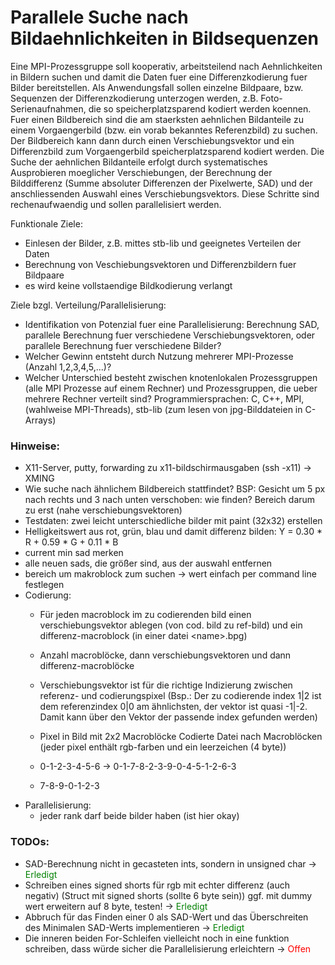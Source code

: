 # Parallele Suche nach Bildaehnlichkeiten in Bildsequenzen

Eine MPI-Prozessgruppe soll kooperativ, arbeitsteilend nach Aehnlichkeiten in Bildern suchen und damit die Daten
fuer eine Differenzkodierung 
fuer Bilder bereitstellen. Als Anwendungsfall sollen einzelne Bildpaare, bzw. Sequenzen der Differenzkodierung unterzogen werden, z.B. Foto-Serienaufnahmen,
die so speicherplatzsparend kodiert werden koennen. 
Fuer einen Bildbereich sind die am staerksten aehnlichen Bildanteile zu einem
Vorgaengerbild (bzw. ein vorab bekanntes Referenzbild) zu suchen. 
Der Bildbereich kann dann durch einen Verschiebungsvektor und ein Differenzbild zum
Vorgaengerbild speicherplatzsparend kodiert werden. 
Die Suche der aehnlichen Bildanteile erfolgt durch systematisches Ausprobieren
moeglicher Verschiebungen, der Berechnung der Bilddifferenz 
(Summe absoluter Differenzen der Pixelwerte, SAD) und der anschliessenden Auswahl eines Verschiebungsvektors. 
Diese Schritte sind rechenaufwaendig und sollen parallelisiert werden. 

Funktionale Ziele:
* 	Einlesen der Bilder, z.B. mittes stb-lib und geeignetes Verteilen der Daten
* 	Berechnung von Veschiebungsvektoren und Differenzbildern fuer Bildpaare
*	es wird keine vollstaendige Bildkodierung verlangt 


Ziele bzgl. Verteilung/Parallelisierung:
* 	Identifikation von Potenzial fuer eine Parallelisierung: Berechnung SAD, parallele Berechnung fuer verschiedene Verschiebungsvektoren, 
	oder parallele Berechnung fuer verschiedene Bilder? 
* 	Welcher Gewinn entsteht durch Nutzung mehrerer MPI-Prozesse (Anzahl 1,2,3,4,5,...)?
*	Welcher Unterschied besteht zwischen knotenlokalen Prozessgruppen (alle MPI Prozesse auf einem Rechner) und Prozessgruppen, die ueber mehrere Rechner verteilt sind?
Programmiersprachen: C, C++, MPI, (wahlweise MPI-Threads), stb-lib (zum lesen von jpg-Bilddateien in C-Arrays)



### Hinweise:
* X11-Server, putty, forwarding zu x11-bildschirmausgaben (ssh -x11)
  -> XMING
* Wie suche nach ähnlichem Bildbereich stattfindet? BSP: Gesicht um 5 px nach rechts und 3 nach unten verschoben: wie finden? Bereich darum zu erst (nahe verschiebungsvektoren)
* Testdaten: zwei leicht unterschiedliche bilder mit paint (32x32) erstellen
* Helligkeitswert aus rot, grün, blau und damit differenz bilden: Y = 0.30 * R + 0.59 * G + 0.11 * B
* current min sad merken
* alle neuen sads, die größer sind, aus der auswahl entfernen
* bereich um makroblock zum suchen -> wert einfach per command line festlegen
* Codierung:
  * Für jeden macroblock im zu codierenden bild einen verschiebungsvektor ablegen (von cod. bild zu ref-bild) und ein differenz-macroblock (in einer datei \<name>.bpg)
  * Anzahl macroblöcke, dann verschiebungsvektoren und dann differenz-macroblöcke
  * Verschiebungsvektor ist für die richtige Indizierung zwischen referenz- und codierungspixel (Bsp.: Der zu codierende index 1|2 ist dem referenzindex 0|0 am ähnlichsten, der vektor ist quasi -1|-2. Damit kann über den Vektor der passende index gefunden werden)

  * Pixel in Bild mit 2x2 Macroblöcke     Codierte Datei nach Macroblöcken (jeder pixel enthält rgb-farben und ein leerzeichen (4 byte))
  * 0-1-2-3-4-5-6                     ->  0-1-7-8-2-3-9-0-4-5-1-2-6-3
  * 7-8-9-0-1-2-3
* Parallelisierung:
  * jeder rank darf beide bilder haben (ist hier okay)

<!--
  Offen:
  <span style="color: red;">Offen</span>

  Erledigt:
  <span style="color: green;">Erledigt</span>
-->

### TODOs: 
* SAD-Berechnung nicht in gecasteten ints, sondern in unsigned char -> <span style="color: green;">Erledigt</span>
* Schreiben eines signed shorts für rgb mit echter differenz (auch negativ) (Struct mit signed shorts (sollte 6 byte sein)) ggf. mit dummy wert erweitern auf 8 byte, testen! -> <span style="color: green;">Erledigt</span>
* Abbruch für das Finden einer 0 als SAD-Wert und das Überschreiten des Minimalen SAD-Werts implementieren -> <span style="color: green;">Erledigt</span>
* Die inneren beiden For-Schleifen vielleicht noch in eine funktion schreiben, dass würde sicher die Parallelisierung erleichtern -> <span style="color: red;">Offen</span>